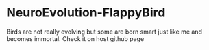 # NeuroEvolution-FlappyBird
Birds are not really evolving but some are born smart just like me and becomes immortal.
Check it on host github page
